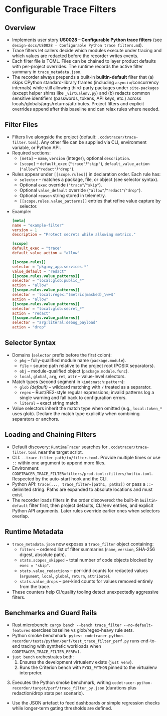 # Configurable Trace Filters

## Overview
- Implements user story **US0028 – Configurable Python trace filters** (see `design-docs/US0028 - Configurable Python trace filters.md`).
- Trace filters let callers decide which modules execute under tracing and which values are redacted before the recorder writes events.
- Each filter file is TOML. Files can be chained to layer product defaults with per-project overrides. The runtime records the active filter summary in `trace_metadata.json`.
- The recorder always prepends a built-in **builtin-default** filter that (a) skips CPython standard-library frames (including `asyncio`/concurrency internals) while still allowing third-party packages under `site-packages` (except helper shims like `_virtualenv.py`) and (b) redacts common sensitive identifiers (passwords, tokens, API keys, etc.) across locals/globals/args/returns/attributes. Project filters and explicit overrides append after this baseline and can relax rules where needed.

## Filter Files
- Filters live alongside the project (default: `.codetracer/trace-filter.toml`). Any other file can be supplied via CLI, environment variable, or Python API.
- Required sections:
  - `[meta]` – `name`, `version` (integer), optional `description`.
  - `[scope]` – `default_exec` (`"trace"`/`"skip"`), `default_value_action` (`"allow"`/`"redact"`/`"drop"`).
- Rules appear under `[[scope.rules]]` in declaration order. Each rule has:
  - `selector` – matches a package, file, or object (see selector syntax).
  - Optional `exec` override (`"trace"`/`"skip"`).
  - Optional `value_default` override (`"allow"`/`"redact"`/`"drop"`).
  - Optional `reason` string stored in telemetry.
  - `[[scope.rules.value_patterns]]` entries that refine value capture by selector.
- Example:
  ```toml
  [meta]
  name = "example-filter"
  version = 1
  description = "Protect secrets while allowing metrics."

  [scope]
  default_exec = "trace"
  default_value_action = "allow"

  [[scope.rules]]
  selector = "pkg:my_app.services.*"
  value_default = "redact"
  [[scope.rules.value_patterns]]
  selector = "local:glob:public_*"
  action = "allow"
  [[scope.rules.value_patterns]]
  selector = 'local:regex:^(metric|masked)_\w+$'
  action = "allow"
  [[scope.rules.value_patterns]]
  selector = "local:glob:secret_*"
  action = "redact"
  [[scope.rules.value_patterns]]
  selector = "arg:literal:debug_payload"
  action = "drop"
  ```

## Selector Syntax
- Domains (`selector` prefix before the first colon):
  - `pkg` – fully-qualified module name (`package.module`).
  - `file` – source path relative to the project root (POSIX separators).
  - `obj` – module-qualified object (`package.module.func`).
  - `local`, `global`, `arg`, `ret`, `attr` – value-level selectors.
- Match types (second segment in `kind:match:pattern`):
  - `glob` *(default)* – wildcard matching with `/` treated as a separator.
  - `regex` – Rust/RE2-style regular expressions; invalid patterns log a single warning and fall back to configuration errors.
  - `literal` – exact string match.
- Value selectors inherit the match type when omitted (e.g., `local:token_*` uses glob). Declare the match type explicitly when combining separators or anchors.

## Loading and Chaining Filters
- Default discovery: `RuntimeTracer` searches for `.codetracer/trace-filter.toml` near the target script.
- CLI: `--trace-filter path/to/filter.toml`. Provide multiple times or use `::` within one argument to append more files.
- Environment: `CODETRACER_TRACE_FILTER=filters/prod.toml::filters/hotfix.toml`. Respected by the auto-start hook and the CLI.
- Python API: `trace(..., trace_filter=[path1, path2])` or pass a `::`-delimited string. Paths are expanded to absolute locations and must exist.
- The recorder loads filters in the order discovered: the built-in `builtin-default` filter first, then project defaults, CLI/env entries, and explicit Python API arguments. Later rules override earlier ones when selectors overlap.

## Runtime Metadata
- `trace_metadata.json` now exposes a `trace_filter` object containing:
  - `filters` – ordered list of filter summaries (`name`, `version`, SHA-256 digest, absolute path).
  - `stats.scopes_skipped` – total number of code objects blocked by `exec = "skip"`.
  - `stats.value_redactions` – per-kind counts for redacted values (`argument`, `local`, `global`, `return`, `attribute`).
  - `stats.value_drops` – per-kind counts for values removed entirely from the trace.
- These counters help CI/quality tooling detect unexpectedly aggressive filters.

## Benchmarks and Guard Rails
- Rust microbench: `cargo bench --bench trace_filter --no-default-features` exercises baseline vs glob/regex-heavy rule sets.
- Python smoke benchmark: `pytest codetracer-python-recorder/tests/python/perf/test_trace_filter_perf.py` runs end-to-end tracing with synthetic workloads when `CODETRACER_TRACE_FILTER_PERF=1`.
- `just bench` orchestrates both:
  1. Ensures the development virtualenv exists (`just venv`).
  2. Runs the Criterion bench with `PYO3_PYTHON` pinned to the virtualenv interpreter.
 3. Executes the Python smoke benchmark, writing `codetracer-python-recorder/target/perf/trace_filter_py.json` (durations plus redaction/drop stats per scenario).
- Use the JSON artefact to feed dashboards or simple regression checks while longer-term gating thresholds are defined.
